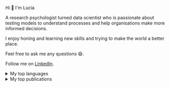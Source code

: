 ### <!--Hi there 👋-->
 Hi 👋 I'm Lucía
 
 A research psychologist turned data scientist who is passionate about testing models to understand processes and help organisations make more informed decisions. 
 
 I enjoy honing and learning new skills and trying to make the world a better place.     
 
 Feel free to ask me any questions 😄.
 
 Follow me on [LinkedIn](https://www.linkedin.com/in/mag-lucía-alvarez-nuñez/).    
                                                                   
<details>
<summary>My top languages</summary>

| Rank | Languages |
|-----:|-----------|
|     1| Python    |
|     2| SQL       |
|     3| SPSS      |
|     4| MPLUS     |
|     5| R         |

</details>

<details>
<summary>My top publications</summary>

| Rank | Languages |
|-----:|-----------|
|     1| Python    |
|     2| Spanish version of need for cognition scale: Evidence of reliability, validity and factorial invariance of
the very efcient short-form        |
|     3| Role of parenting practices, mother`s personality and depressive symptoms in early child development      |
|     4| MPLUS     |
|     5| R         |

</details>
<!--
**luciaalvarezuy/luciaalvarezuy** is a ✨ _special_ ✨ repository because its `README.md` (this file) appears on your GitHub profile.

Here are some ideas to get you started:

- 🔭 I’m currently working on ...
- 🌱 I’m currently learning ...
- 👯 I’m looking to collaborate on ...
- 🤔 I’m looking for help with ...
- 💬 Ask me about ...
- 📫 How to reach me: ...
- 😄 Pronouns: ...
- ⚡ Fun fact: ...
-->
